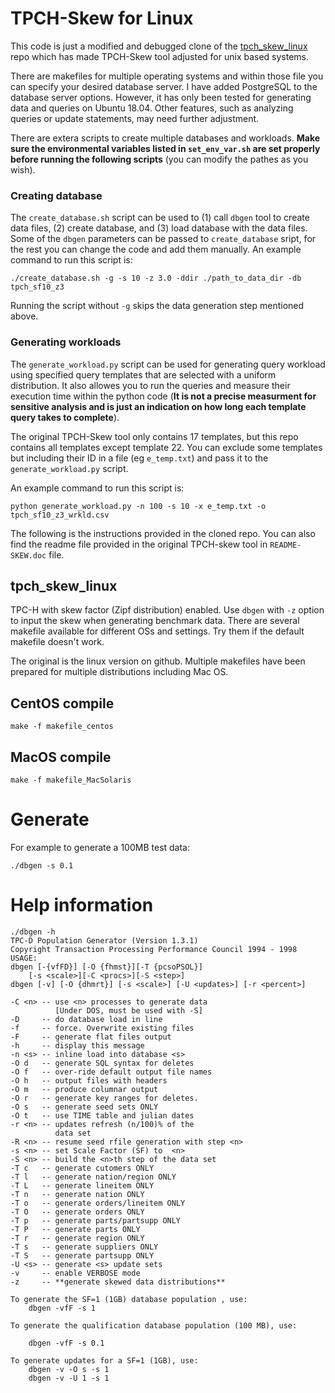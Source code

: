 # TPCH-Skew for Linux
This code is just a modified and debugged clone of the [tpch_skew_linux](https://github.com/YSU-Data-Lab/TPC-H-Skew) repo which has made TPCH-Skew tool adjusted for unix based systems. 

There are makefiles for multiple operating systems and within those file you can specify your desired database server. I have added PostgreSQL to the database server options. However, it has only been tested for generating data and queries on Ubuntu 18.04. Other features, such as analyzing queries or update statements, may need further adjustment.

There are extera scripts to create multiple databases and workloads. **Make sure the environmental variables listed in `set_env_var.sh` are set properly before running the following scripts** (you can modify the pathes as you wish).
### Creating database
The `create_database.sh` script can be used to (1) call `dbgen` tool to create data files, (2) create database, and (3) load database with the data files. Some of the `dbgen` parameters can be passed to `create_database` sript, for the rest you can change the code and add them manually. An example command to run this script is:


    ./create_database.sh -g -s 10 -z 3.0 -ddir ./path_to_data_dir -db tpch_sf10_z3

Running the script without `-g` skips the data generation step mentioned above.

### Generating workloads
The `generate_workload.py` script can be used for generating query workload using specified query templates that are selected with a uniform distribution. It also allowes you to run the queries and measure their execution time within the python code (**It is not a precise measurment for sensitive analysis and is just an indication on how long each template query takes to complete**). 


The original TPCH-Skew tool only contains 17 templates, but this repo contains all templates except template 22. You can exclude some templates but including their ID in a file (eg `e_temp.txt`) and pass it to the `generate_workload.py` script. 

An example command to run this script is:


    python generate_workload.py -n 100 -s 10 -x e_temp.txt -o tpch_sf10_z3_wrkld.csv


The following is the instructions provided in the cloned repo. You can also find the readme file provided in the original TPCH-skew tool in `README-SKEW.doc` file.
## tpch_skew_linux

TPC-H with skew factor (Zipf distribution) enabled. Use `dbgen` with `-z` option to input the skew when generating benchmark data. There are several makefile available for different OSs and settings. Try them if the default makefile doesn't work.

The original is the linux version on github. Multiple makefiles have been prepared for multiple distributions including Mac OS.


## CentOS compile

    make -f makefile_centos


## MacOS compile

    make -f makefile_MacSolaris
    
# Generate
For example to generate a 100MB test data:

`./dbgen -s 0.1`

# Help information

```
./dbgen -h
TPC-D Population Generator (Version 1.3.1)
Copyright Transaction Processing Performance Council 1994 - 1998
USAGE:
dbgen [-{vfFD}] [-O {fhmst}][-T {pcsoPSOL}]
	[-s <scale>][-C <procs>][-S <step>]
dbgen [-v] [-O {dhmrt}] [-s <scale>] [-U <updates>] [-r <percent>]

-C <n> -- use <n> processes to generate data
          [Under DOS, must be used with -S]
-D     -- do database load in line
-f     -- force. Overwrite existing files
-F     -- generate flat files output
-h     -- display this message
-n <s> -- inline load into database <s>
-O d   -- generate SQL syntax for deletes
-O f   -- over-ride default output file names
-O h   -- output files with headers
-O m   -- produce columnar output
-O r   -- generate key ranges for deletes.
-O s   -- generate seed sets ONLY
-O t   -- use TIME table and julian dates
-r <n> -- updates refresh (n/100)% of the
          data set
-R <n> -- resume seed rfile generation with step <n>
-s <n> -- set Scale Factor (SF) to  <n>
-S <n> -- build the <n>th step of the data set
-T c   -- generate cutomers ONLY
-T l   -- generate nation/region ONLY
-T L   -- generate lineitem ONLY
-T n   -- generate nation ONLY
-T o   -- generate orders/lineitem ONLY
-T O   -- generate orders ONLY
-T p   -- generate parts/partsupp ONLY
-T P   -- generate parts ONLY
-T r   -- generate region ONLY
-T s   -- generate suppliers ONLY
-T S   -- generate partsupp ONLY
-U <s> -- generate <s> update sets
-v     -- enable VERBOSE mode
-z     -- **generate skewed data distributions**

To generate the SF=1 (1GB) database population , use:
	dbgen -vfF -s 1

To generate the qualification database population (100 MB), use:

	dbgen -vfF -s 0.1

To generate updates for a SF=1 (1GB), use:
	dbgen -v -O s -s 1
	dbgen -v -U 1 -s 1
```
